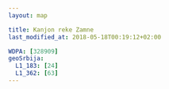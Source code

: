```yaml
---
layout: map

title: Kanjon reke Zamne
last_modified_at: 2018-05-18T00:19:12+02:00

WDPA: [328909]
geoSrbija:
  L1_183: [24]
  L1_362: [63]
---
```

